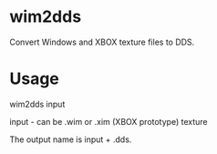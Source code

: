 # wim2dds
Convert Windows and XBOX texture files to DDS.

# Usage
wim2dds input

input - can be .wim or .xim (XBOX prototype) texture

The output name is input + .dds.

